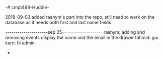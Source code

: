 -# cmpt498-Huddle-

2018-09-03
added raahym's part into the repo, still need to work on the database as it needs both first and last name fields

---------------------sep 25--------------------
raahym:
adding and removing events
display the name and the email in the drawer
tahmid:
gui
karn: hi
admin


-